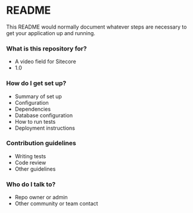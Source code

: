 # README #

This README would normally document whatever steps are necessary to get your application up and running.

### What is this repository for? ###

* A video field for Sitecore
* 1.0

### How do I get set up? ###

* Summary of set up
* Configuration
* Dependencies
* Database configuration
* How to run tests
* Deployment instructions

### Contribution guidelines ###

* Writing tests
* Code review
* Other guidelines

### Who do I talk to? ###

* Repo owner or admin
* Other community or team contact